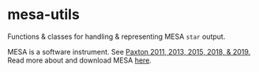 # mesa-utils
Functions & classes for handling & representing MESA `star` output.

MESA is a software instrument. See [Paxton 2011, 2013, 2015, 2018, & 2019.](https://ui.adsabs.harvard.edu/public-libraries/MkuYIxJ3Swa38X8mt6oHwQ)
Read more about and download MESA [here](https://docs.mesastar.org/en/release-r23.05.1/).
